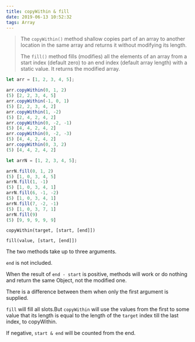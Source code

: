 ```yaml
---
title: copyWithin & fill
date: 2019-06-13 10:52:32
tags: Array
---
```


> The `copyWithin()` method shallow copies part of an array to another location in the same array and returns it without modifying its length.
>
> The `fill()` method fills (modifies) all the elements of an array from a start index (default zero) to an end index (default array length) with a static value. It returns the modified array.

<!--more-->

```javascript
let arr = [1, 2, 3, 4, 5];

arr.copyWithin(0, 1, 2)
(5) [2, 2, 3, 4, 5]
arr.copyWithin(-1, 0, 1)
(5) [2, 2, 3, 4, 2]
arr.copyWithin(1, -2)
(5) [2, 4, 2, 4, 2]
arr.copyWithin(0, -2, -1)
(5) [4, 4, 2, 4, 2]
arr.copyWithin(0, -2, -3)
(5) [4, 4, 2, 4, 2]
arr.copyWithin(0, 3, 2)
(5) [4, 4, 2, 4, 2]
```

```javascript
let arrN = [1, 2, 3, 4, 5];

arrN.fill(0, 1, 2)
(5) [1, 0, 3, 4, 5]
arrN.fill(1, -1)
(5) [1, 0, 3, 4, 1]
arrN.fill(6, -1, -2)
(5) [1, 0, 3, 4, 1]
arrN.fill(7, -2, -1)
(5) [1, 0, 3, 7, 1]
arrN.fill(9)
(5) [9, 9, 9, 9, 9]
```

`copyWithin(target, [start, [end]])`

`fill(value, [start, [end]])`

The two methods take up to three arguments. 

`end`  is not included.

When the result of  `end - start`  is positive, methods will work or do nothing and return the same Object, not the modified one.

There is a difference between them when only the first argument is supplied.

`fill`  will fill all slots.But `copyWithin` will use the values from the first to some value that its length is equal to the length of the `target` index till the last index, to copyWithin.

If negative, `start & end`  will be counted from the end.

